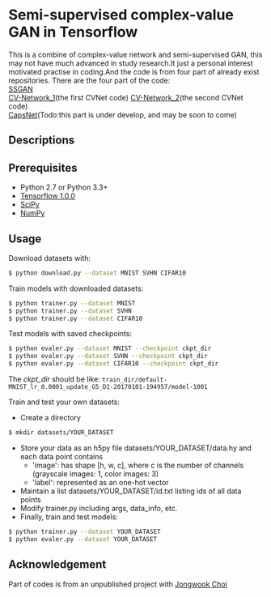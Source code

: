# Semi-supervised complex-value GAN in Tensorflow
This is a combine of complex-value network and semi-supervised GAN, this may not have much advanced in
study research.It just a personal interest motivated practise in coding.And the code is from four part 
of already exist repositories.
There are the four part of the code:    
[SSGAN](https://github.com/gitlimlab/SSGAN-Tensorflow)  
[CV-Network_1](https://github.com/ChihebTrabelsi/deep_complex_networks)(the first CVNet code) 
[CV-Network_2](https://github.com/zsh965866221/Complex-Valued_Networks)(the second CVNet code)  
[CapsNet](https://github.com/XifengGuo/CapsNet-Keras)(Todo:this part is under develop, and may be soon to come)
## Descriptions

## Prerequisites

- Python 2.7 or Python 3.3+
- [Tensorflow 1.0.0](https://github.com/tensorflow/tensorflow/tree/r1.0)
- [SciPy](http://www.scipy.org/install.html)
- [NumPy](http://www.numpy.org/)

## Usage

Download datasets with:
```bash
$ python download.py --dataset MNIST SVHN CIFAR10
```
Train models with downloaded datasets:
```bash
$ python trainer.py --dataset MNIST
$ python trainer.py --dataset SVHN
$ python trainer.py --dataset CIFAR10
```
Test models with saved checkpoints:
```bash
$ python evaler.py --dataset MNIST --checkpoint ckpt_dir
$ python evaler.py --dataset SVHN --checkpoint ckpt_dir
$ python evaler.py --dataset CIFAR10 --checkpoint ckpt_dir
```
The *ckpt_dir* should be like: ```train_dir/default-MNIST_lr_0.0001_update_G5_D1-20170101-194957/model-1001```

Train and test your own datasets:

* Create a directory
```bash
$ mkdir datasets/YOUR_DATASET
```

* Store your data as an h5py file datasets/YOUR_DATASET/data.hy and each data point contains
    * 'image': has shape [h, w, c], where c is the number of channels (grayscale images: 1, color images: 3)
    * 'label': represented as an one-hot vector
* Maintain a list datasets/YOUR_DATASET/id.txt listing ids of all data points
* Modify trainer.py including args, data_info, etc.
* Finally, train and test models:
```bash
$ python trainer.py --dataset YOUR_DATASET
$ python evaler.py --dataset YOUR_DATASET
```

## Acknowledgement

Part of codes is from an unpublished project with [Jongwook Choi](https://github.com/wookayin)
